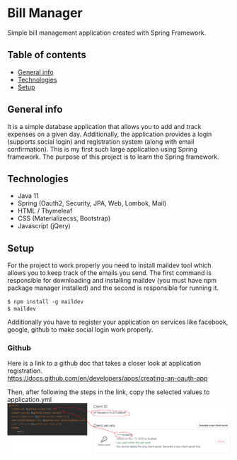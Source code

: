 # Bill Manager

Simple bill management application created with Spring Framework.

## Table of contents
* [General info](#general-info)
* [Technologies](#technologies)
* [Setup](#setup)

## General info

It is a simple database application that allows you to add and track expenses on a given day. Additionally, the application provides a login (supports social login) and registration system (along with email confirmation). This is my first such large application using Spring framework. The purpose of this project is to learn the Spring framework.

## Technologies
* Java 11
* Spring (Oauth2, Security, JPA, Web, Lombok, Mail)
* HTML / Thymeleaf
* CSS (Materializecss, Bootstrap)
* Javascript (jQery)

## Setup

For the project to work properly you need to install maildev tool which allows you to keep track of the emails you send. The first command is responsible for downloading and installing maildev (you must have npm package manager installed) and the second is responsible for running it.

```
$ npm install -g maildev
$ maildev
```

Additionally you have to register your application on services like facebook, google, github to make social login work properly. 

### Github
Here is a link to a github doc that takes a closer look at application registration.  
https://docs.github.com/en/developers/apps/creating-an-oauth-app

Then, after following the steps in the link, copy the selected values to application.yml  
![Github](./raedme-images/github.png)
